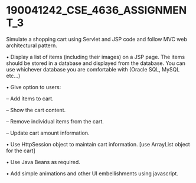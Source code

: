 # 190041242_CSE_4636_ASSIGNMENT_3
Simulate a shopping cart using Servlet and JSP code and follow MVC web architectural
pattern.

• Display a list of items (including their images) on a JSP page. The items should be stored in a database and displayed from the database. You can use whichever database you are comfortable with (Oracle SQL, MySQL etc...)

• Give option to users:

– Add items to cart.

– Show the cart content.

– Remove individual items from the cart.

– Update cart amount information.

• Use HttpSession object to maintain cart information. [use ArrayList object for the cart]

• Use Java Beans as required.

• Add simple animations and other UI embellishments using javascript.
